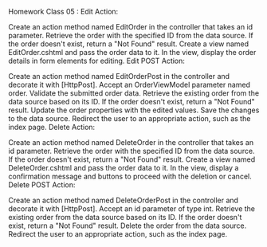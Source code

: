 Homework Class 05 :
Edit Action:

Create an action method named EditOrder in the controller that takes an id parameter.
Retrieve the order with the specified ID from the data source.
If the order doesn't exist, return a "Not Found" result.
Create a view named EditOrder.cshtml and pass the order data to it.
In the view, display the order details in form elements for editing.
Edit POST Action:

Create an action method named EditOrderPost in the controller and decorate it with [HttpPost].
Accept an OrderViewModel parameter named order.
Validate the submitted order data.
Retrieve the existing order from the data source based on its ID.
If the order doesn't exist, return a "Not Found" result.
Update the order properties with the edited values.
Save the changes to the data source.
Redirect the user to an appropriate action, such as the index page.
Delete Action:

Create an action method named DeleteOrder in the controller that takes an id parameter.
Retrieve the order with the specified ID from the data source.
If the order doesn't exist, return a "Not Found" result.
Create a view named DeleteOrder.cshtml and pass the order data to it.
In the view, display a confirmation message and buttons to proceed with the deletion or cancel.
Delete POST Action:

Create an action method named DeleteOrderPost in the controller and decorate it with [HttpPost].
Accept an id parameter of type int.
Retrieve the existing order from the data source based on its ID.
If the order doesn't exist, return a "Not Found" result.
Delete the order from the data source.
Redirect the user to an appropriate action, such as the index page.